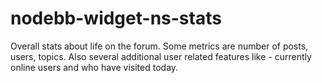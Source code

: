 # nodebb-widget-ns-stats
Overall stats about life on the forum. Some metrics are number of posts, users, topics. Also several additional user related features like - currently online users and who have visited today.
